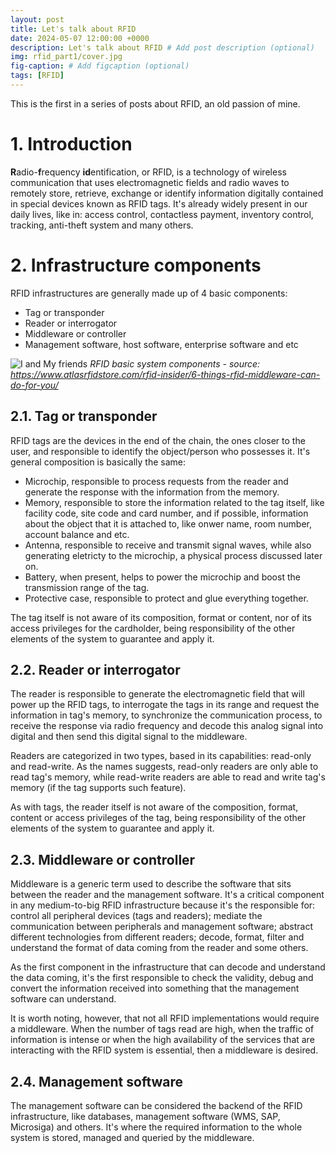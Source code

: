 ```yaml
---
layout: post
title: Let's talk about RFID
date: 2024-05-07 12:00:00 +0000
description: Let's talk about RFID # Add post description (optional)
img: rfid_part1/cover.jpg
fig-caption: # Add figcaption (optional)
tags: [RFID]
---
```


This is the first in a series of posts about RFID, an old passion of mine.

# 1. Introduction

**R**adio-**f**requency **id**entification, or RFID, is a technology of wireless communication that uses electromagnetic fields and radio waves to remotely store, retrieve, exchange or identify information digitally contained in special devices known as RFID tags. It's already widely present in our daily lives, like in: access control, contactless payment, inventory control, tracking, anti-theft system and many others.

# 2. Infrastructure components

RFID infrastructures are generally made up of 4 basic components:
* Tag or transponder
* Reader or interrogator
* Middleware or controller
* Management software, host software, enterprise software and etc

![I and My friends]({{site.baseurl}}/assets/img/rfid_part1/basic_system_components.jpg)
*RFID basic system components - source: https://www.atlasrfidstore.com/rfid-insider/6-things-rfid-middleware-can-do-for-you/*

## 2.1. Tag or transponder

RFID tags are the devices in the end of the chain, the ones closer to the user, and responsible to identify the object/person who possesses it. It's general composition is basically the same:

* Microchip, responsible to process requests from the reader and generate the response with the information from the memory.  
* Memory, responsible to store the information related to the tag itself, like facility code, site code and card number, and if possible, information about the object that it is attached to, like onwer name, room number, account balance and etc.
* Antenna, responsible to receive and transmit signal waves, while also generating eletricty to the microchip, a physical process discussed later on.
* Battery, when present, helps to power the microchip and boost the transmission range of the tag.
* Protective case, responsible to protect and glue everything together.

The tag itself is not aware of its composition, format or content, nor of its access privileges for the cardholder, being responsibility of the other elements of the system to guarantee and apply it.

<!--
* Microchip
* Memory
* Antenna
* Battery (active tags only, more later on)
* Protective case

The microchip is responsible to process requests from the reader and generate the response with the information stored in the memory.

The memory is responsible to store the information related to the tag itself, like facility code, site code and card number, and if possible, information about the object that is attached to, like onwer name, room number, account balance and etc.

The antenna, usually a coil of wire, is responsible to receive and transmit signal waves, while also generating eletricty to the microchip, a physical process discussed later on.

The battery, when presented, hels to power the microchip and boost the transmission range of the tag.

The protective case, as the name suggests, protect and glue everything together.
--> 

## 2.2. Reader or interrogator

The reader is responsible to generate the electromagnetic field that will power up the RFID tags, to interrogate the tags in its range and request the information in tag's memory, to synchronize the communication process, to receive the response via radio frequency and decode this analog signal into digital and then send this digital signal to the middleware.  
<!-- Reader's antenna is the component that produces the electromagnetic field needed and to generate and receive radio wave signals. -->

Readers are categorized in two types, based in its capabilities: read-only and read-write. As the names suggests, read-only readers are only able to read tag's memory, while read-write readers are able to read and write tag's memory (if the tag supports such feature).

As with tags, the reader itself is not aware of the composition, format, content or access privileges of the tag, being responsibility of the other elements of the system to guarantee and apply it.

## 2.3. Middleware or controller

Middleware is a generic term used to describe the software that sits between the reader and the management software. It's a critical component in any medium-to-big RFID infrastructure because it's the responsible for: control all peripheral devices (tags and readers); mediate the communication between peripherals and management software; abstract different technologies from different readers; decode, format, filter and understand the format of data coming from the reader and some others.

As the first component in the infrastructure that can decode and understand the data coming, it's the first responsible to check the validity, debug and convert the information received into something that the management software can understand.

It is worth noting, however, that not all RFID implementations would require a middleware. When the number of tags read are high, when the traffic of information is intense or when the high availability of the services that are interacting with the RFID system is essential, then a middleware is desired.

## 2.4. Management software

The management software can be considered the backend of the RFID infrastructure, like databases, management software (WMS, SAP, Microsiga) and others. It's where the required information to the whole system is stored, managed and queried by the middleware.
